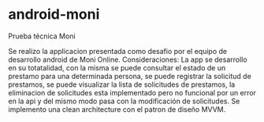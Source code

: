 # android-moni
Prueba técnica Moni

Se realizo la applicacion presentada como desafio por el equipo de desarrollo android de Moni Online.
Consideraciones: La app se desarrollo en su totatalidad, con la misma se puede consultar el estado de un prestamo para una determinada persona, se puede registrar la solicitud de prestamos, se puede visualizar la lista de solicitudes de prestamos, la eliminacion de solicitudes esta implementado pero no funcional por un error en la api y del mismo modo pasa con la modificación de solicitudes.
Se implemento una clean architecture con el patron de diseño MVVM.
